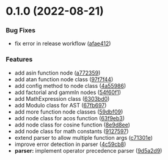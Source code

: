 # 0.1.0 (2022-08-21)


### Bug Fixes

* fix error in release workflow ([afae412](https://github.com/olamide203/MathExpression/commit/afae41270dfef9cc80162986047a776d758333d1))


### Features

* add asin function node ([a772359](https://github.com/olamide203/MathExpression/commit/a772359a0cbab1b9284b487243cac17b226cc149))
* add atan function node class ([97f7f44](https://github.com/olamide203/MathExpression/commit/97f7f44d212e4ea52fb99a8b33412a209ea21211))
* add config method to node class ([4a55986](https://github.com/olamide203/MathExpression/commit/4a55986ac441a826339e6e9680e710cf1d018eb2))
* add factorial and gammln nodes ([54f60f1](https://github.com/olamide203/MathExpression/commit/54f60f17b53ee96fa04c2dbcdd660ed2578857b5))
* add MathExpression class ([6303bd0](https://github.com/olamide203/MathExpression/commit/6303bd0b2d87f72d7bac25803e6ba57cdf17b818))
* add Modulo class for AST ([67fb697](https://github.com/olamide203/MathExpression/commit/67fb697078852f3cf25c95e58e4e7491d8ac5753))
* add more function node classes ([59dbf09](https://github.com/olamide203/MathExpression/commit/59dbf09d3fbdbdea64cee3c27a539a80a512de85))
* add node class for acos function ([63f9eb3](https://github.com/olamide203/MathExpression/commit/63f9eb3bf90d48ddbe02f16558d926f9e2dc8486))
* add node class for cosine function ([8e9d8ee](https://github.com/olamide203/MathExpression/commit/8e9d8ee853f54bf515e4dea8bbaca90e2d0a6376))
* add node class for math constants ([9127597](https://github.com/olamide203/MathExpression/commit/912759783d0759195ed646ab8b48ff2e91c079eb))
* extend parser to allow multiple function args ([c71301e](https://github.com/olamide203/MathExpression/commit/c71301e1e163a21a8e48eaea643f55a5872c0c2d))
* improve error detection in parser ([4c59cb8](https://github.com/olamide203/MathExpression/commit/4c59cb88cf6d81876a9f0c45ab34f141d6da6bff))
* **parser:** implement operator precedence parser ([9d5a2d9](https://github.com/olamide203/MathExpression/commit/9d5a2d97598d15e445decc6049b23377bf1cef81))



